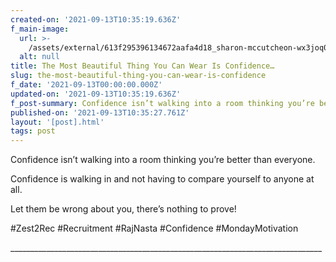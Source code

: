 ```yaml
---
created-on: '2021-09-13T10:35:19.636Z'
f_main-image:
  url: >-
    /assets/external/613f295396134672aafa4d18_sharon-mccutcheon-wx3joq0xbh4-unsplash.jpg
  alt: null
title: The Most Beautiful Thing You Can Wear Is Confidence…
slug: the-most-beautiful-thing-you-can-wear-is-confidence
f_date: '2021-09-13T00:00:00.000Z'
updated-on: '2021-09-13T10:35:19.636Z'
f_post-summary: Confidence isn’t walking into a room thinking you’re better than everyone.
published-on: '2021-09-13T10:35:27.761Z'
layout: '[post].html'
tags: post
---
```


Confidence isn’t walking into a room thinking you’re better than everyone.

Confidence is walking in and not having to compare yourself to anyone at all.

Let them be wrong about you, there’s nothing to prove!

#Zest2Rec #Recruitment #RajNasta #Confidence #MondayMotivation

\_\_\_\_\_\_\_\_\_\_\_\_\_\_\_\_\_\_\_\_\_\_\_\_\_\_\_\_\_\_\_\_\_\_\_\_\_\_\_\_\_\_\_\_\_\_\_\_\_\_\_\_\_\_\_\_\_\_\_\_\_\_\_\_\_\_\_\_\_\_\_\_\_\_\_\_\_\_
